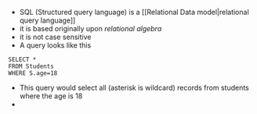 - SQL (Structured query language) is a [[Relational Data model|relational query language]]
- it is based originally upon *relational algebra*
- it is not case sensitive
- A query looks like this
```
SELECT *
FROM Students
WHERE S.age=18
```
- This query would select all (asterisk is wildcard) records from students where the age is 18
- 